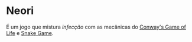# Neori

É um jogo que mistura *infecção* com as mecânicas
do [Conway's Game of Life](https://en.wikipedia.org/wiki/Conway%27s_Game_of_Life)
e [Snake Game](https://en.wikipedia.org/wiki/Snake_(video_game_genre)).

